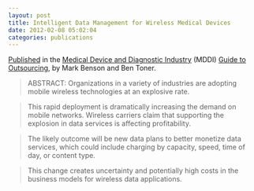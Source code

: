 ```yaml
---
layout: post
title: Intelligent Data Management for Wireless Medical Devices
date: 2012-02-08 05:02:04
categories: publications
---
```


[Published](http://www.mddionline.com/article/intelligent-data-wireless-devices) in the [Medical Device and Diagnostic Industry](http://www.mddionline.com/) (MDDI) [Guide to Outsourcing](http://www.mddionline.com/department/guide-outsourcing), by Mark Benson and Ben Toner. 

> ABSTRACT: Organizations in a variety of industries are adopting mobile wireless technologies at an explosive rate. 

> This rapid deployment is dramatically increasing the demand on mobile networks. Wireless carriers claim that supporting the explosion in data services is affecting profitability. 

> The likely outcome will be new data plans to better monetize data services, which could include charging by capacity, speed, time of day, or content type. 

> This change creates uncertainty and potentially high costs in the business models for wireless data applications.

